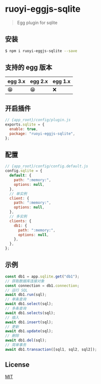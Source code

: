 # ruoyi-eggjs-sqlite

> Egg plugin for sqlite

## 安装

```bash
$ npm i ruoyi-eggjs-sqlite --save
```

## 支持的 egg 版本

| egg 3.x | egg 2.x | egg 1.x |
| ------- | ------- | ------- |
| 😁      | 😁      | ❌      |

## 开启插件

```js
// {app_root}/config/plugin.js
exports.sqlite = {
  enable: true,
  package: "ruoyi-eggjs-sqlite",
};
```

## 配置

```js
// {app_root}/config/config.default.js
config.sqlite = {
  default: {
    path: ":memory:",
    options: null,
  },
  // 单实例
  client: {
    path: ":memory:",
    options: null,
  },
  // 多实例
  clients: {
    db1: {
      path: ":memory:",
      options: null,
    },
  },
};
```

## 示例

```js
const db1 = app.sqlite.get("db1");
// 获取数据库连接对象
const connection = db1.connection;
// 运行 SQL
await db1.run(sql);
// 单条查询
await db1.select(sql);
// 多条查询
await db1.selects(sql);
// 插入
await db1.insert(sql);
// 更新
await db1.update(sql);
// 删除
await db1.del(sql);
// 简单事务
await db1.transaction([sql1, sql2, sql2]);
```

## License

[MIT](LICENSE)

